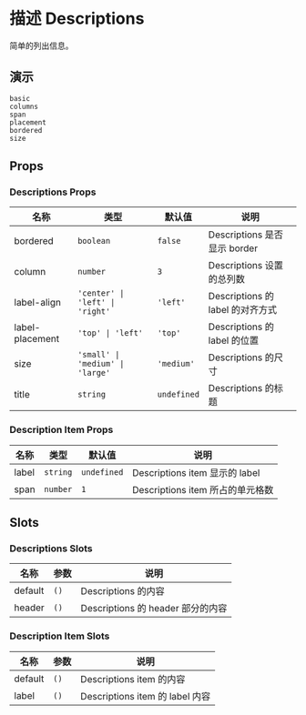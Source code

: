 # 描述 Descriptions

<!--single-column-->

简单的列出信息。

## 演示

```demo
basic
columns
span
placement
bordered
size
```

## Props

### Descriptions Props

| 名称 | 类型 | 默认值 | 说明 |
| --- | --- | --- | --- |
| bordered | `boolean` | `false` | Descriptions 是否显示 border |
| column | `number` | `3` | Descriptions 设置的总列数 |
| label-align | `'center' \| 'left' \| 'right'` | `'left'` | Descriptions 的 label 的对齐方式 |
| label-placement | `'top' \| 'left'` | `'top'` | Descriptions 的 label 的位置 |
| size | `'small' \| 'medium' \| 'large'` | `'medium'` | Descriptions 的尺寸 |
| title | `string` | `undefined` | Descriptions 的标题 |

### Description Item Props

| 名称  | 类型     | 默认值      | 说明                             |
| ----- | -------- | ----------- | -------------------------------- |
| label | `string` | `undefined` | Descriptions item 显示的 label   |
| span  | `number` | `1`         | Descriptions item 所占的单元格数 |

## Slots

### Descriptions Slots

| 名称    | 参数 | 说明                              |
| ------- | ---- | --------------------------------- |
| default | `()` | Descriptions 的内容               |
| header  | `()` | Descriptions 的 header 部分的内容 |

### Description Item Slots

| 名称    | 参数 | 说明                            |
| ------- | ---- | ------------------------------- |
| default | `()` | Descriptions item 的内容        |
| label   | `()` | Descriptions item 的 label 内容 |
